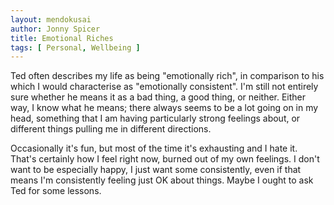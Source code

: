 ```yaml
---
layout: mendokusai
author: Jonny Spicer
title: Emotional Riches
tags: [ Personal, Wellbeing ]
---
```

Ted often describes my life as being "emotionally rich", in comparison to his which I would characterise as "emotionally consistent". I'm still not entirely sure whether he means it
as a bad thing, a good thing, or neither. Either way, I know what he means; there always seems to be a lot going on in my head, something that I am having particularly strong feelings
about, or different things pulling me in different directions.

Occasionally it's fun, but most of the time it's exhausting and I hate it. That's certainly how I feel right now, burned out of my own feelings. I don't want to be especially happy,
I just want some consistently, even if that means I'm consistently feeling just OK about things. Maybe I ought to ask Ted for some lessons.
